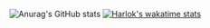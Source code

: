 ![Anurag's GitHub stats](https://github-readme-stats.vercel.app/api?username=vermuzui&show_icons=true&theme=radical)
[![Harlok's wakatime stats](https://github-readme-stats.vercel.app/api/wakatime?username=vermuzui)](https://github.com/anuraghazra/github-readme-stats)
